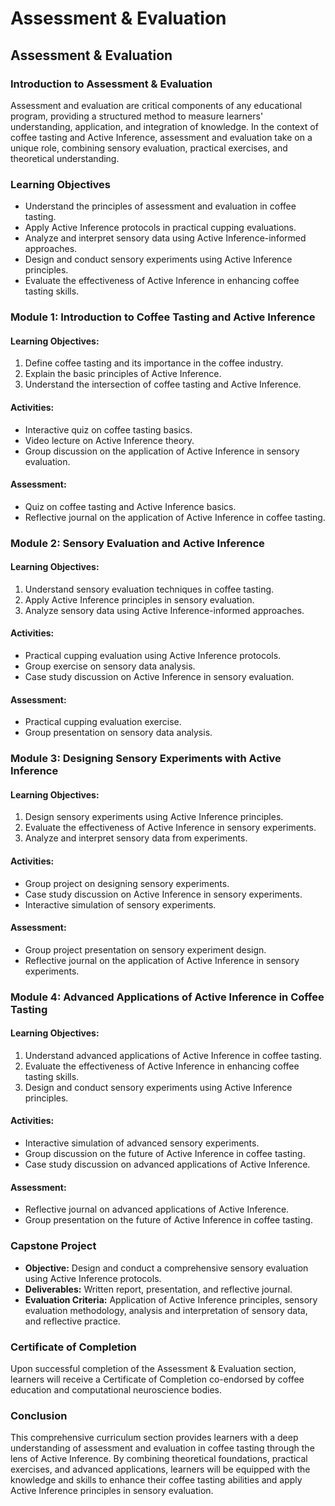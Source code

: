 # Assessment & Evaluation

## Assessment & Evaluation

### Introduction to Assessment & Evaluation

Assessment and evaluation are critical components of any educational program, providing a structured method to measure learners' understanding, application, and integration of knowledge. In the context of coffee tasting and Active Inference, assessment and evaluation take on a unique role, combining sensory evaluation, practical exercises, and theoretical understanding.

### Learning Objectives

- Understand the principles of assessment and evaluation in coffee tasting.
- Apply Active Inference protocols in practical cupping evaluations.
- Analyze and interpret sensory data using Active Inference-informed approaches.
- Design and conduct sensory experiments using Active Inference principles.
- Evaluate the effectiveness of Active Inference in enhancing coffee tasting skills.

### Module 1: Introduction to Coffee Tasting and Active Inference

#### Learning Objectives:

1. Define coffee tasting and its importance in the coffee industry.
2. Explain the basic principles of Active Inference.
3. Understand the intersection of coffee tasting and Active Inference.

#### Activities:

- Interactive quiz on coffee tasting basics.
- Video lecture on Active Inference theory.
- Group discussion on the application of Active Inference in sensory evaluation.

#### Assessment:

- Quiz on coffee tasting and Active Inference basics.
- Reflective journal on the application of Active Inference in coffee tasting.

### Module 2: Sensory Evaluation and Active Inference

#### Learning Objectives:

1. Understand sensory evaluation techniques in coffee tasting.
2. Apply Active Inference principles in sensory evaluation.
3. Analyze sensory data using Active Inference-informed approaches.

#### Activities:

- Practical cupping evaluation using Active Inference protocols.
- Group exercise on sensory data analysis.
- Case study discussion on Active Inference in sensory evaluation.

#### Assessment:

- Practical cupping evaluation exercise.
- Group presentation on sensory data analysis.

### Module 3: Designing Sensory Experiments with Active Inference

#### Learning Objectives:

1. Design sensory experiments using Active Inference principles.
2. Evaluate the effectiveness of Active Inference in sensory experiments.
3. Analyze and interpret sensory data from experiments.

#### Activities:

- Group project on designing sensory experiments.
- Case study discussion on Active Inference in sensory experiments.
- Interactive simulation of sensory experiments.

#### Assessment:

- Group project presentation on sensory experiment design.
- Reflective journal on the application of Active Inference in sensory experiments.

### Module 4: Advanced Applications of Active Inference in Coffee Tasting

#### Learning Objectives:

1. Understand advanced applications of Active Inference in coffee tasting.
2. Evaluate the effectiveness of Active Inference in enhancing coffee tasting skills.
3. Design and conduct sensory experiments using Active Inference principles.

#### Activities:

- Interactive simulation of advanced sensory experiments.
- Group discussion on the future of Active Inference in coffee tasting.
- Case study discussion on advanced applications of Active Inference.

#### Assessment:

- Reflective journal on advanced applications of Active Inference.
- Group presentation on the future of Active Inference in coffee tasting.

### Capstone Project

- **Objective:** Design and conduct a comprehensive sensory evaluation using Active Inference protocols.
- **Deliverables:** Written report, presentation, and reflective journal.
- **Evaluation Criteria:** Application of Active Inference principles, sensory evaluation methodology, analysis and interpretation of sensory data, and reflective practice.

### Certificate of Completion

Upon successful completion of the Assessment & Evaluation section, learners will receive a Certificate of Completion co-endorsed by coffee education and computational neuroscience bodies.

### Conclusion

This comprehensive curriculum section provides learners with a deep understanding of assessment and evaluation in coffee tasting through the lens of Active Inference. By combining theoretical foundations, practical exercises, and advanced applications, learners will be equipped with the knowledge and skills to enhance their coffee tasting abilities and apply Active Inference principles in sensory evaluation.